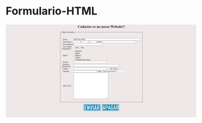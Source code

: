# Formulario-HTML
![Formulario-HTML](https://raw.githubusercontent.com/Antoniocfilho/Formulario-HTML/master/Image_Proj/1.jpg)
